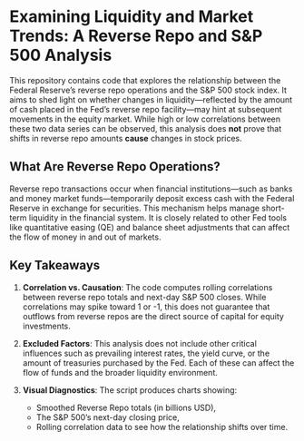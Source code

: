 # Examining Liquidity and Market Trends: A Reverse Repo and S&P 500 Analysis

This repository contains code that explores the relationship between the Federal Reserve’s reverse repo operations and the S&P 500 stock index. It aims to shed light on whether changes in liquidity—reflected by the amount of cash placed in the Fed’s reverse repo facility—may hint at subsequent movements in the equity market. While high or low correlations between these two data series can be observed, this analysis does **not** prove that shifts in reverse repo amounts **cause** changes in stock prices.

## What Are Reverse Repo Operations?

Reverse repo transactions occur when financial institutions—such as banks and money market funds—temporarily deposit excess cash with the Federal Reserve in exchange for securities. This mechanism helps manage short-term liquidity in the financial system. It is closely related to other Fed tools like quantitative easing (QE) and balance sheet adjustments that can affect the flow of money in and out of markets.

## Key Takeaways

1. **Correlation vs. Causation**: The code computes rolling correlations between reverse repo totals and next-day S&P 500 closes. While correlations may spike toward 1 or -1, this does not guarantee that outflows from reverse repos are the direct source of capital for equity investments.

2. **Excluded Factors**: This analysis does not include other critical influences such as prevailing interest rates, the yield curve, or the amount of treasuries purchased by the Fed. Each of these can affect the flow of funds and the broader liquidity environment.

3. **Visual Diagnostics**: The script produces charts showing:
   - Smoothed Reverse Repo totals (in billions USD),
   - The S&P 500’s next-day closing price,
   - Rolling correlation data to see how the relationship shifts over time.